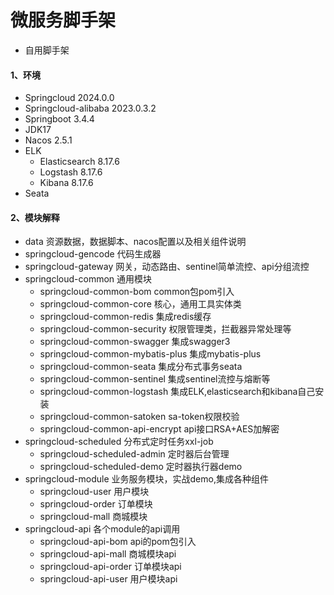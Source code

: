 # 微服务脚手架
- 自用脚手架

#### 1、环境
- Springcloud  2024.0.0
- Springcloud-alibaba 2023.0.3.2
- Springboot 3.4.4
- JDK17
- Nacos 2.5.1
- ELK
  - Elasticsearch 8.17.6
  - Logstash 8.17.6
  - Kibana  8.17.6
- Seata 

#### 2、模块解释
- data 资源数据，数据脚本、nacos配置以及相关组件说明
- springcloud-gencode 代码生成器
- springcloud-gateway  网关，动态路由、sentinel简单流控、api分组流控
- springcloud-common  通用模块
  - springcloud-common-bom common包pom引入
  - springcloud-common-core  核心，通用工具实体类
  - springcloud-common-redis  集成redis缓存
  - springcloud-common-security 权限管理类，拦截器异常处理等
  - springcloud-common-swagger 集成swagger3
  - springcloud-common-mybatis-plus 集成mybatis-plus
  - springcloud-common-seata 集成分布式事务seata
  - springcloud-common-sentinel 集成sentinel流控与熔断等
  - springcloud-common-logstash 集成ELK,elasticsearch和kibana自己安装
  - springcloud-common-satoken sa-token权限校验
  - springcloud-common-api-encrypt api接口RSA+AES加解密
- springcloud-scheduled  分布式定时任务xxl-job
  - springcloud-scheduled-admin 定时器后台管理
  - springcloud-scheduled-demo  定时器执行器demo
- springcloud-module  业务服务模块，实战demo,集成各种组件
  - springcloud-user 用户模块
  - springcloud-order 订单模块
  - springcloud-mall 商城模块
- springcloud-api   各个module的api调用
  - springcloud-api-bom  api的pom包引入
  - springcloud-api-mall  商城模块api
  - springcloud-api-order  订单模块api
  - springcloud-api-user  用户模块api
